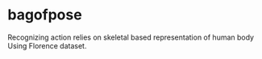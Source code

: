# bagofpose
Recognizing action relies on skeletal based representation of human body
Using Florence dataset.

